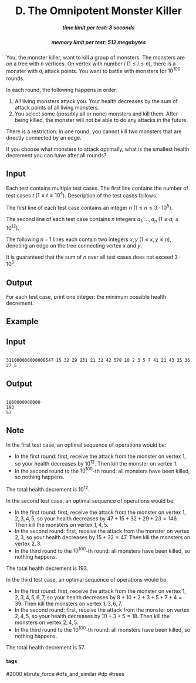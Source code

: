 <h1 style='text-align: center;'> D. The Omnipotent Monster Killer</h1>

<h5 style='text-align: center;'>time limit per test: 3 seconds</h5>
<h5 style='text-align: center;'>memory limit per test: 512 megabytes</h5>

You, the monster killer, want to kill a group of monsters. The monsters are on a tree with $n$ vertices. On vertex with number $i$ ($1\le i\le n$), there is a monster with $a_i$ attack points. You want to battle with monsters for $10^{100}$ rounds. 

In each round, the following happens in order:

1. All living monsters attack you. Your health decreases by the sum of attack points of all living monsters.
2. You select some (possibly all or none) monsters and kill them. After being killed, the monster will not be able to do any attacks in the future.

There is a restriction: in one round, you cannot kill two monsters that are directly connected by an edge.

If you choose what monsters to attack optimally, what is the smallest health decrement you can have after all rounds?

## Input

Each test contains multiple test cases. The first line contains the number of test cases $t$ ($1 \le t \le 10^4$). Description of the test cases follows.

The first line of each test case contains an integer $n$ ($1\le n\le 3\cdot 10^5$).

The second line of each test case contains $n$ integers $a_1,\ldots,a_n$ ($1\le a_i\le 10^{12}$).

The following $n-1$ lines each contain two integers $x,y$ ($1\le x,y\le n$), denoting an edge on the tree connecting vertex $x$ and $y$.

It is guaranteed that the sum of $n$ over all test cases does not exceed $3\cdot 10^5$.

## Output

For each test case, print one integer: the minimum possible health decrement.

## Example

## Input


```

311000000000000547 15 32 29 231 21 32 42 578 10 2 3 5 7 41 21 43 25 36 27 5
```
## Output


```

1000000000000
193
57

```
## Note

In the first test case, an optimal sequence of operations would be: 

* In the first round: first, receive the attack from the monster on vertex $1$, so your health decreases by $10^{12}$. Then kill the monster on vertex $1$.
* In the second round to the $10^{100}$-th round: all monsters have been killed, so nothing happens.

The total health decrement is $10^{12}$.

In the second test case, an optimal sequence of operations would be: 

* In the first round: first, receive the attack from the monster on vertex $1,2,3,4,5$, so your health decreases by $47+15+32+29+23=146$. Then kill the monsters on vertex $1,4,5$.
* In the second round: first, receive the attack from the monster on vertex $2,3$, so your health decreases by $15+32=47$. Then kill the monsters on vertex $2,3$.
* In the third round to the $10^{100}$-th round: all monsters have been killed, so nothing happens.

The total health decrement is $193$.

In the third test case, an optimal sequence of operations would be: 

* In the first round: first, receive the attack from the monster on vertex $1,2,3,4,5,6,7$, so your health decreases by $8+10+2+3+5+7+4=39$. Then kill the monsters on vertex $1,3,6,7$.
* In the second round: first, receive the attack from the monster on vertex $2,4,5$, so your health decreases by $10+3+5=18$. Then kill the monsters on vertex $2,4,5$.
* In the third round to the $10^{100}$-th round: all monsters have been killed, so nothing happens.

The total health decrement is $57$.



#### tags 

#2000 #brute_force #dfs_and_similar #dp #trees 